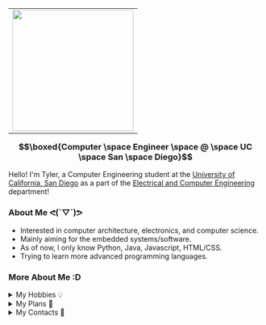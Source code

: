 <table border="0" align="right">
  <tr>
    <td><img src="https://i.giphy.com/media/v1.Y2lkPTc5MGI3NjExang5MzlkcDFtaWRyY3I2MnZxaThmNjc2bmprcnhqMW8wdXBnaGd6bCZlcD12MV9pbnRlcm5hbF9naWZfYnlfaWQmY3Q9Zw/UevalSWg5twQeqpc8Q/giphy.gif" width="240"/></td>
  </tr>
</table>


### $$\boxed{Computer \space Engineer \space @ \space UC \space San \space Diego}$$
Hello! I'm Tyler, a Computer Engineering student at the [University of California, San Diego](https://ucsd.edu/) as a part of the [Electrical and Computer Engineering](https://ece.ucsd.edu/) department!

### About Me ᕙ(`▽´)ᕗ
- Interested in computer architecture, electronics, and computer science. 
- Mainly aiming for the embedded systems/software.
- As of now, I only know Python, Java, Javascript, HTML/CSS. 
- Trying to learn more advanced programming languages.
### More About Me :D
<details>
<summary>My Hobbies 💡</summary>

- Building computers and mechanical keyboards.
- Programming simple (or complex) applications.
- Photography and video editing (I'm not good at either).
- Watching movies, TV shows, and anime.
- Playing rhythm games.

</details>

<details>
<summary>My Plans 📘 </summary>

- Currently studying Computer Engineering.
- Continue to have fun!

</details>

<details>
<summary>My Contacts 📌</summary>

- My [Email](mailto:houytyler0@gmail.com)
- My [LinkedIn](https://www.linkedin.com/in/tyler-houy/)

</details>

